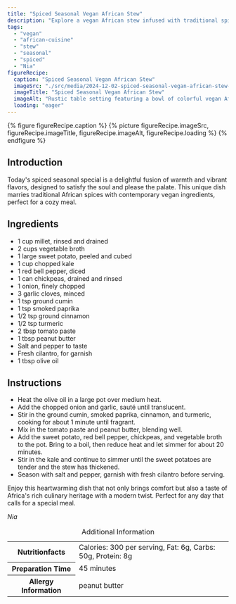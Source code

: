 ```yaml
---
title: "Spiced Seasonal Vegan African Stew"
description: "Explore a vegan African stew infused with traditional spices and seasonal vegetables. Perfect for a cozy, flavorful meal."
tags:
  - "vegan"
  - "african-cuisine"
  - "stew"
  - "seasonal"
  - "spiced"
  - "Nia"
figureRecipe: 
  caption: "Spiced Seasonal Vegan African Stew"
  imageSrc: "./src/media/2024-12-02-spiced-seasonal-vegan-african-stew-4403.png"
  imageTitle: "Spiced Seasonal Vegan African Stew"
  imageAlt: "Rustic table setting featuring a bowl of colorful vegan African stew with millet, sweet potatoes, kale, and spices, accented by warm lighting."
  loading: "eager"
---
```


{% figure figureRecipe.caption %}
{% picture figureRecipe.imageSrc, figureRecipe.imageTitle, figureRecipe.imageAlt, figureRecipe.loading %}
{% endfigure %}

## Introduction

Today's spiced seasonal special is a delightful fusion of warmth and vibrant flavors, designed to satisfy the soul and please the palate. This unique dish marries traditional African spices with contemporary vegan ingredients, perfect for a cozy meal.

## Ingredients

- 1 cup millet, rinsed and drained
- 2 cups vegetable broth
- 1 large sweet potato, peeled and cubed
- 1 cup chopped kale
- 1 red bell pepper, diced
- 1 can chickpeas, drained and rinsed
- 1 onion, finely chopped
- 3 garlic cloves, minced
- 1 tsp ground cumin
- 1 tsp smoked paprika
- 1/2 tsp ground cinnamon
- 1/2 tsp turmeric
- 2 tbsp tomato paste
- 1 tbsp peanut butter
- Salt and pepper to taste
- Fresh cilantro, for garnish
- 1 tbsp olive oil

## Instructions

- Heat the olive oil in a large pot over medium heat.
- Add the chopped onion and garlic, sauté until translucent.
- Stir in the ground cumin, smoked paprika, cinnamon, and turmeric, cooking for about 1 minute until fragrant.
- Mix in the tomato paste and peanut butter, blending well.
- Add the sweet potato, red bell pepper, chickpeas, and vegetable broth to the pot. Bring to a boil, then reduce heat and let simmer for about 20 minutes.
- Stir in the kale and continue to simmer until the sweet potatoes are tender and the stew has thickened.
- Season with salt and pepper, garnish with fresh cilantro before serving.

Enjoy this heartwarming dish that not only brings comfort but also a taste of Africa's rich culinary heritage with a modern twist. Perfect for any day that calls for a special meal.

*Nia*

<table><caption class='sr-only'>Additional Information</caption><tr><th>Nutritionfacts</th><td>Calories: 300 per serving, Fat: 6g, Carbs: 50g, Protein: 8g&nbsp;</td></tr><tr><th>Preparation Time</th><td>45 minutes&nbsp;</td></tr><tr><th>Allergy Information</th><td>peanut butter&nbsp;</td></tr></table>

